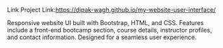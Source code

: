 Link Project Link:https://dipak-wagh.github.io/my-website-user-interface/

Responsive website UI built with Bootstrap, HTML, and CSS. Features include a front-end bootcamp section, course details, instructor profiles, and contact information. Designed for a seamless user experience.

